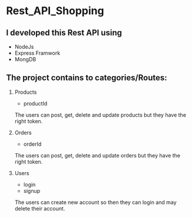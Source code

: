 # Rest_API_Shopping

## I developed this Rest API using
* NodeJs
* Express Framwork
* MongDB

## The project contains to categories/Routes:
1) Products
    * productId
    
    The users can post, get, delete and update products but they have the right token.
2) Orders
    * orderId
    
    The users can post, get, delete and update orders but they have the right token.
3) Users

    * login
    * signup

    The users can create new account  so then they can login and may delete their account.


